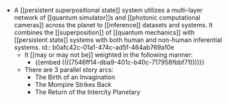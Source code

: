 - A [[persistent superpositional state]] system utilizes a multi-layer network of [[quantum simulator]]s and [[photonic computational cameras]] across the planet to [[inference]] datasets and systems. It combines the [[superposition]] of [[quantum mechanics]] with [[persistent state]] systems with both human and non-human inferential systems.
  id:: b0afc42c-01a1-474c-ad5f-464ab769a10e
	- It [[may or may not be]] weighted in the following manner:
		- {{embed  ((((7546ff14-dba9-401c-b40c-717958fbbf71))))}}
	- There are 3 parallel story arcs:
		- The Birth of an Invagination
		- The Mompire Strikes Back
		- The Return of the Intercity Planetary